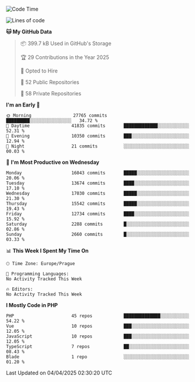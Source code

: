 <!--START_SECTION:waka-->
![Code Time](http://img.shields.io/badge/Code%20Time-1%2C584%20hrs%203%20mins-blue)

![Lines of code](https://img.shields.io/badge/From%20Hello%20World%20I%27ve%20Written-24.0%20million%20lines%20of%20code-blue)

**🐱 My GitHub Data** 

> 📦 399.7 kB Used in GitHub's Storage 
 > 
> 🏆 29 Contributions in the Year 2025
 > 
> 💼 Opted to Hire
 > 
> 📜 52 Public Repositories 
 > 
> 🔑 58 Private Repositories 
 > 
**I'm an Early 🐤** 

```text
🌞 Morning                27765 commits       █████████░░░░░░░░░░░░░░░░   34.72 % 
🌆 Daytime                41835 commits       █████████████░░░░░░░░░░░░   52.31 % 
🌃 Evening                10350 commits       ███░░░░░░░░░░░░░░░░░░░░░░   12.94 % 
🌙 Night                  21 commits          ░░░░░░░░░░░░░░░░░░░░░░░░░   00.03 % 
```
📅 **I'm Most Productive on Wednesday** 

```text
Monday                   16043 commits       █████░░░░░░░░░░░░░░░░░░░░   20.06 % 
Tuesday                  13674 commits       ████░░░░░░░░░░░░░░░░░░░░░   17.10 % 
Wednesday                17030 commits       █████░░░░░░░░░░░░░░░░░░░░   21.30 % 
Thursday                 15542 commits       █████░░░░░░░░░░░░░░░░░░░░   19.43 % 
Friday                   12734 commits       ████░░░░░░░░░░░░░░░░░░░░░   15.92 % 
Saturday                 2288 commits        █░░░░░░░░░░░░░░░░░░░░░░░░   02.86 % 
Sunday                   2660 commits        █░░░░░░░░░░░░░░░░░░░░░░░░   03.33 % 
```


📊 **This Week I Spent My Time On** 

```text
🕑︎ Time Zone: Europe/Prague

💬 Programming Languages: 
No Activity Tracked This Week

🔥 Editors: 
No Activity Tracked This Week
```

**I Mostly Code in PHP** 

```text
PHP                      45 repos            ██████████████░░░░░░░░░░░   54.22 % 
Vue                      10 repos            ███░░░░░░░░░░░░░░░░░░░░░░   12.05 % 
JavaScript               10 repos            ███░░░░░░░░░░░░░░░░░░░░░░   12.05 % 
TypeScript               7 repos             ██░░░░░░░░░░░░░░░░░░░░░░░   08.43 % 
Blade                    1 repo              ░░░░░░░░░░░░░░░░░░░░░░░░░   01.20 % 
```




 Last Updated on 04/04/2025 02:30:20 UTC
<!--END_SECTION:waka-->
<!--
**AlexKratky/AlexKratky** is a ✨ _special_ ✨ repository because its `README.md` (this file) appears on your GitHub profile.

Here are some ideas to get you started:

- 🔭 I’m currently working on ...
- 🌱 I’m currently learning ...
- 👯 I’m looking to collaborate on ...
- 🤔 I’m looking for help with ...
- 💬 Ask me about ...
- 📫 How to reach me: ...
- 😄 Pronouns: ...
- ⚡ Fun fact: ...
-->
